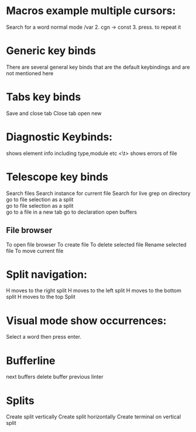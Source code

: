 # Macros example multiple cursors:

Search for a word normal mode /var 2. cgn -> const 3. press. to repeat it

# Generic key binds

There are several general key binds that are the default keybindings and are not mentioned here

# Tabs key binds

<C-s><C-w> Save and close tab
<C-S-w> Close tab
<C-t> open new

# Diagnostic Keybinds:

<ga> shows element info including type,module etc
<\t> shows errors of file

# Telescope key binds

<C-p> Search files
<C-f> Search instance for current file
<C-S><C-f> Search for live grep on directory
<C-x> go to file selection as a split  
<C-v> go to file selection as a split  
<C-t> go to a file in a new tab
<gd> go to declaration
<C-u> open buffers

## File browser

<C-b> To open file browser
<c> To create file
<d> To delete selected file
<r> Rename selected file
<m> To move current file

# Split navigation:

<C-w>H moves to the right split
<C-l>H moves to the left split
<C-j>H moves to the bottom split
<C-k>H moves to the top Split

# Visual mode show occurrences:

Select a word then press enter.


# Bufferline
<leader-n> next buffers
<leader-d> delete buffer 
<leader-p> previous linter

# Splits
<C-w-v> Create split vertically
<C-w-s> Create split horizontally
<leader-z> Create terminal on vertical split 
